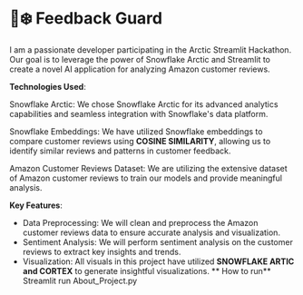 # 🤖❄️ Feedback Guard
I am a passionate developer participating in the Arctic Streamlit Hackathon. Our goal is to leverage the power of Snowflake Arctic and Streamlit to create a novel AI application for analyzing Amazon customer reviews.


**Technologies Used**:

Snowflake Arctic: We chose Snowflake Arctic for its advanced analytics capabilities and seamless integration with Snowflake's data platform.

Snowflake Embeddings: We have utilized Snowflake embeddings to compare customer reviews using **COSINE SIMILARITY**, allowing us to identify similar reviews and patterns in customer feedback.

Amazon Customer Reviews Dataset: We are utilizing the extensive dataset of Amazon customer reviews to train our models and provide meaningful analysis.

**Key Features**:
- Data Preprocessing: We will clean and preprocess the Amazon customer reviews data to ensure accurate analysis and visualization.
- Sentiment Analysis: We will perform sentiment analysis on the customer reviews to extract key insights and trends. 
- Visualization: All visuals in this project have utilized **SNOWFLAKE ARTIC and CORTEX** to generate insightful visualizations. 
** How to run**
  Streamlit run About_Project.py

